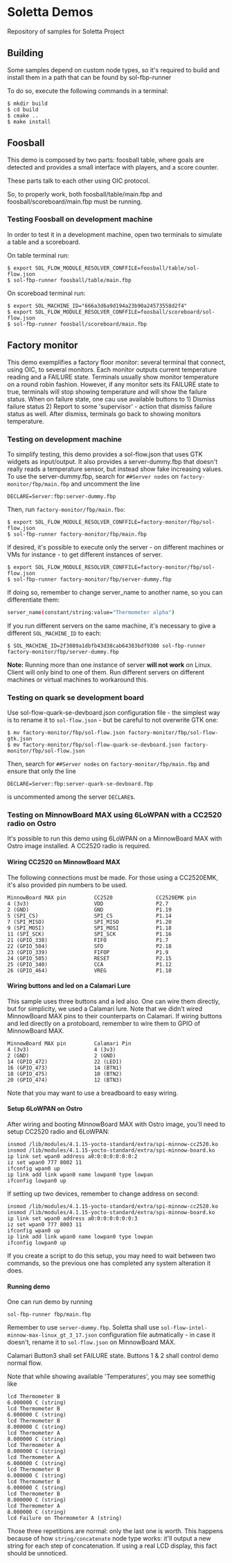 # Soletta Demos

Repository of samples for Soletta Project

## Building

Some samples depend on custom node types, so it's required to build
and install them in a path that can be found by sol-fbp-runner

To do so, execute the following commands in a terminal:

    $ mkdir build
    $ cd build
    $ cmake ..
    $ make install

## Foosball

This demo is composed by two parts: foosball table, where goals are detected
and provides a small interface with players, and a score counter.

These parts talk to each other using OIC protocol.

So, to properly work, both foosball/table/main.fbp and
foosball/scoreboard/main.fbp must be running.

### Testing Foosball on development machine

In order to test it in a development machine, open two terminals to
simulate a table and a scoreboard.

On table terminal run:

    $ export SOL_FLOW_MODULE_RESOLVER_CONFFILE=foosball/table/sol-flow.json
    $ sol-fbp-runner foosball/table/main.fbp

On scoreboad terminal run:

    $ export SOL_MACHINE_ID="666a3d6a9d194a23b90a24573558d2f4"
    $ export SOL_FLOW_MODULE_RESOLVER_CONFFILE=foosball/scoreboard/sol-flow.json
    $ sol-fbp-runner foosball/scoreboard/main.fbp

## Factory monitor

This demo exemplifies a factory floor monitor: several terminal
that connect, using OIC, to several monitors. Each monitor outputs
current temperature reading and a FAILURE state.
Terminals usually show monitor temperature on a round robin fashion.
However, if any monitor sets its FAILURE state to true, terminals
will stop showing temperature and will show the failure status.
When on failure state, one cau use available buttons to 1) Dismiss
failure status 2) Report to some 'supervisor' - action that dismiss
failure status as well. After dismiss, terminals go back to showing
monitors temperature.

### Testing on development machine

To simplify testing, this demo provides a sol-flow.json that uses GTK
widgets as input/output. It also provides a server-dummy.fbp that doesn't
really reads a temperature sensor, but instead show fake increasing
values. To use the server-dummy.fbp, search for `##Server nodes` on
`factory-monitor/fbp/main.fbp` and uncomment the line

    DECLARE=Server:fbp:server-dummy.fbp

Then, run `factory-monitor/fbp/main.fbo`:

    $ export SOL_FLOW_MODULE_RESOLVER_CONFFILE=factory-monitor/fbp/sol-flow.json
    $ sol-fbp-runner factory-monitor/fbp/main.fbp

If desired, it's possible to execute only the server - on different
machines or VMs for instance - to get different instances of server.

    $ export SOL_FLOW_MODULE_RESOLVER_CONFFILE=factory-monitor/fbp/sol-flow.json
    $ sol-fbp-runner factory-monitor/fbp/server-dummy.fbp

If doing so, remember to change server_name to another name, so you
can differentiate them:

```sh
server_name(constant/string:value="Thermometer alpha")
```

If you run different servers on the same machine, it's necessary to give
a different `SOL_MACHINE_ID` to each:


    $ SOL_MACHINE_ID=2f3089a1dbfb43d38cab64383bdf9380 sol-fbp-runner factory-monitor/fbp/server-dummy.fbp

**Note:** Running more than one instance of server **will not work** on
Linux. Client will only bind to one of them. Run different servers on
different machines or virtual machines to workaround this.

### Testing on quark se development board

Use sol-flow-quark-se-devboard.json configuration file - the simplest way
is to rename it to `sol-flow.json` - but be careful to not overwrite GTK
one:

    $ mv factory-monitor/fbp/sol-flow.json factory-monitor/fbp/sol-flow-gtk.json
    $ mv factory-monitor/fbp/sol-flow-quark-se-devboard.json factory-monitor/fbp/sol-flow.json

Then, search for `##Server nodes` on `factory-monitor/fbp/main.fbp` and
ensure that only the line

    DECLARE=Server:fbp:server-quark-se-devboard.fbp

is uncommented among the server `DECLARE`s.

### Testing on MinnowBoard MAX using 6LoWPAN with a CC2520 radio on Ostro

It's possible to run this demo using 6LoWPAN on a MinnowBoard MAX with
Ostro image installed. A CC2520 radio is required.

#### Wiring CC2520 on MinnowBoard MAX

The following connections must be made. For those using a CC2520EMK, it's
also provided pin numbers to be used.

```
MinnowBoard MAX pin         CC2520              CC2520EMK pin
4 (3v3)                     VDD                 P2.7
2 (GND)                     GND                 P1.19
5 (SPI_CS)                  SPI_CS              P1.14
7 (SPI_MISO)                SPI_MISO            P1.20
9 (SPI_MOSI)                SPI_MOSI            P1.18
11 (SPI_SCK)                SPI_SCK             P1.16
21 (GPIO_338)               FIFO                P1.7
22 (GPIO_504)               SFD                 P2.18
23 (GPIO_339)               FIFOP               P1.9
24 (GPIO_505)               RESET               P2.15
25 (GPIO_340)               CCA                 P1.12
26 (GPIO_464)               VREG                P1.10
```

#### Wiring buttons and led on a Calamari Lure

This sample uses three buttons and a led also. One can wire them directly,
but for simplicity, we used a Calamari lure. Note that we didn't wired
MinnowBoard MAX pins to their counterparts on Calamari. If wiring buttons
and led directly on a protoboard, remember to wire them to GPIO of
MinnowBoard MAX.

```
MinnowBoard MAX pin         Calamari Pin
4 (3v3)                     4 (3v3)
2 (GND)                     2 (GND)
14 (GPIO_472)               22 (LED1)
16 (GPIO_473)               14 (BTN1)
18 (GPIO_475)               10 (BTN2)
20 (GPIO_474)               12 (BTN3)
```

Note that you may want to use a breadboard to easy wiring.

#### Setup 6LoWPAN on Ostro

After wiring and booting MinnowBoard MAX with Ostro image, you'll need
to setup CC2520 radio and 6LoWPAN:

```
insmod /lib/modules/4.1.15-yocto-standard/extra/spi-minnow-cc2520.ko
insmod /lib/modules/4.1.15-yocto-standard/extra/spi-minnow-board.ko
ip link set wpan0 address a0:0:0:0:0:0:0:2
iz set wpan0 777 8002 11
ifconfig wpan0 up
ip link add link wpan0 name lowpan0 type lowpan
ifconfig lowpan0 up
```

If setting up two devices, remember to change address on second:
```
insmod /lib/modules/4.1.15-yocto-standard/extra/spi-minnow-cc2520.ko
insmod /lib/modules/4.1.15-yocto-standard/extra/spi-minnow-board.ko
ip link set wpan0 address a0:0:0:0:0:0:0:3
iz set wpan0 777 8003 11
ifconfig wpan0 up
ip link add link wpan0 name lowpan0 type lowpan
ifconfig lowpan0 up
```

If you create a script to do this setup, you may need to wait between
two commands, so the previous one has completed any system alteration
it does.

#### Running demo

One can run demo by running
```
sol-fbp-runner fbp/main.fbp
```

Remember to use `server-dummy.fbp`. Soletta shall use
`sol-flow-intel-minnow-max-linux_gt_3_17.json` configuration file
autmatically - in case it doesn't, rename it to `sol-flow.json` on
MinnowBoard MAX.

Calamari Button3 shall set FAILURE state. Buttons 1 & 2 shall control
demo normal flow.

Note that while showing available 'Temperatures', you may see somethig
like
```
lcd Thermometer B
6.000000 C (string)
lcd Thermometer B
6.000000 C (string)
lcd Thermometer B
8.000000 C (string)
lcd Thermometer A
8.000000 C (string)
lcd Thermometer A
8.000000 C (string)
lcd Thermometer A
6.000000 C (string)
lcd Thermometer B
6.000000 C (string)
lcd Thermometer B
6.000000 C (string)
lcd Thermometer B
8.000000 C (string)
lcd Thermometer A
8.000000 C (string)
lcd Failure on Thermometer A (string)
```

Those three repetitions are normal: only the last one is worth. This
happens because of how `string/concatenate` node type works: it'll
output a new string for each step of concatenation.
If using a real LCD display, this fact should be unnoticed.
